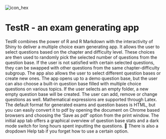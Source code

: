 
![icon_hex](https://user-images.githubusercontent.com/60142390/116230102-8a58c980-a757-11eb-973b-0a6e9c789d45.png)
# TestR - an exam generating app

TestR combines the power of R and R Markdown with the interactivity of Shiny to deliver a multiple choice exam generating app. It allows the user to select questions based on the chapter and difficulty level. These choices are then used to randomly pick the selected number of questions from the question base. If the user is not satisfied with certain selected questions, they can be swapped with other questions from the same chapter-difficulty subgroup.
The app also allows the user to select different question bases or create new ones. The app opens up to a demo question base, but the user can also choose a built-in question base filled with multiple choice questions on various topics. If the user selects an empty folder, a new empty question base will be created.
The user can add, remove or change questions as well. Mathematical expressions are supported through Latex. The default format for generated exams and question bases is HTML, but you can easily convert it to pdf by opening the document on Chrome based browsers and choosing the ‘Save as pdf’ option from the print window.
The initial app tab offers a graphical overview of question base stats and a dark mode switch for long hours spent inputting the questions.  There is also a dropdown Help tab if you forget how to use a certain option.
